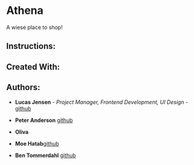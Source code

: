 # Athena

A wiese place to shop! 

## Instructions: 

## Created With:

## Authors:

* **Lucas Jensen** - *Project Manager, Frontend Development, UI Design* - [github](https://github.com/Lucasjensen56)

* **Peter Anderson** [github](https://github.com/PeterAlanAnderson)

* **Oliva**

* **Moe Hatab**[github](https://github.com/hatab002)

* **Ben Tommerdahl** [github](https://github.com/btommer2017)
